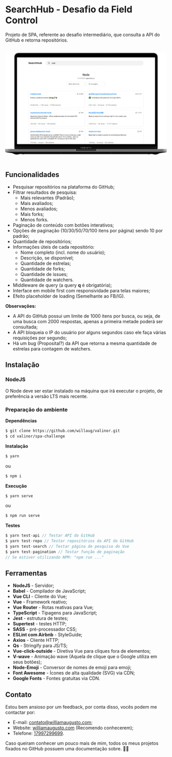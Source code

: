 # SearchHub - Desafio da Field Control

Projeto de SPA, referente ao desafio intermediário, que consulta a API do GitHub e retorna repositórios.

<br>
<img src=".github/mockup-macbook.png" alt="Print">
<br>
<br>

## Funcionalidades
- Pesquisar repositórios na plataforma do GitHub;
- Filtrar resultados de pesquisa:
  - Mais relevantes (Padrão);
  - Mais avaliados;
  - Menos avaliados;
  - Mais forks;
  - Menos forks.
- Paginação de conteúdo com botões interativos;
- Opções de paginação (10/30/50/70/100 itens por página) sendo 10 por padrão;
- Quantidade de repositórios;
- Informações úteis de cada repositório:
  - Nome completo (incl. nome do usuário);
  - Descrição, se disponível;
  - Quantidade de estrelas;
  - Quantidade de forks;
  - Quantidade de issues;
  - Quantidade de watchers.
- Middleware de query (a query **q** é obrigatória);
- Interface em mobile first com responsividade para telas maiores;
- Efeito placeholder de loading (Semelhante ao FB/IG).

**Observações:**
- A API do GitHub possui um limite de 1000 itens por busca, ou seja, de uma busca com 2000 respostas, apenas a primeira metade poderá ser consultada;
- A API bloqueia o IP do usuário por alguns segundos caso ele faça várias requisições por segundo;
- Há um bug (Proposital?) da API que retorna a mesma quantidade de estrelas para contagem de watchers.

## Instalação

### NodeJS
O Node deve ser estar instalado na máquina que irá executar o projeto, de preferência
a versão LTS mais recente.

### Preparação do ambiente
**Dependências**
```bash
$ git clone https://github.com/willaug/valinor.git
$ cd valinor/spa-challenge
```

**Instalação**
```bash
$ yarn
```
ou
```bash
$ npm i
```

**Execução**
```bash
$ yarn serve
```
ou
```bash
$ npm run serve
```

**Testes**
```javascript
$ yarn test-api // Testar API do GitHub
$ yarn test-repo // Testar repositórios da API do GitHub
$ yarn test-search // Testar página de pesquisa do Vue
$ yarn test-pagination // Testar função de paginação
// Se estiver utilizando NPM: "npm run ..."
```

## Ferramentas
- **NodeJS** - Servidor;
- **Babel** - Compilador de JavaScript;
- **Vue CLI** - Cliente do Vue;
- **Vue** - Framework reativo;
- **Vue Router** - Rotas reativas para Vue;
- **TypeScript** - Tipagens para JavaScript;
- **Jest** - estrutura de testes;
- **Supertest** - testes HTTP;
- **SASS** - pré-processador CSS;
- **ESLint com Airbnb** - StyleGuide;
- **Axios** - Cliente HTTP;
- **Qs** - Stringify para JS/TS;
- **Vue-click-outside** - Diretiva Vue para cliques fora de elementos;
- **V-wave** - Animação wave (Aquela de clique que o Google utiliza em seus botões);
- **Node-Emoji** - Conversor de nomes de emoji para emoji;
- **Font Awesome** - Ícones de alta qualidade (SVG) via CDN;
- **Google Fonts** - Fontes gratuitas via CDN.

## Contato
Estou bem ansioso por um feedback, por conta disso, vocês podem me contactar por:
- E-mail: [contato@williamaugusto.com](mailto:contato@williamaugusto.com);
- Website: [williamaugusto.com](https://www.williamaugusto.com) (Recomendo conhecerem);
- Telefone: [17997299699](tel:5517997299699).

Caso queiram conhecer um pouco mais de mim, todos os meus projetos fixados no GitHub possuem uma documentação sobre. 🧑‍💻